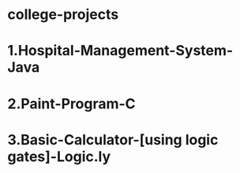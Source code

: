 # college-projects
# 1.Hospital-Management-System-Java
# 2.Paint-Program-C
# 3.Basic-Calculator-[using logic gates]-Logic.ly
